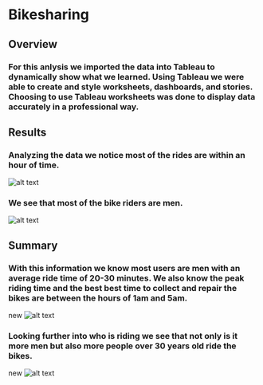 # Bikesharing

## Overview
### For this anlysis we imported the data into Tableau to dynamically show what we learned. Using Tableau we were able to create and style worksheets, dashboards, and stories. Choosing to use Tableau worksheets was done to display data accurately in a professional way.

## Results
### Analyzing the data we notice most of the rides are within an hour of time.
![alt text](jpg)
### We see that most of the bike riders are men.
![alt text](jpg)

## Summary
### With this information we know most users are men with an average ride time of 20-30 minutes. We also know the peak riding time and the best best time to collect and repair the bikes are between the hours of 1am and 5am.
new ![alt text](jpg)

### Looking further into who is riding we see that not only is it more men but also more people over 30 years old ride the bikes.
new ![alt text](jpg)

